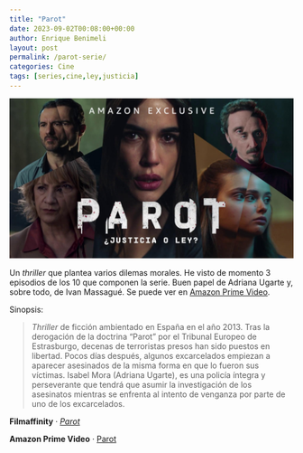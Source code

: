```yaml
---
title: "Parot"
date: 2023-09-02T00:08:00+00:00
author: Enrique Benimeli
layout: post
permalink: /parot-serie/
categories: Cine
tags: [series,cine,ley,justicia]
---
```


[![image](assets/images/posts/2023/09/parot_serie.jpeg)](https://www.filmaffinity.com/es/film518139.html)

Un *thriller* que plantea varios dilemas morales. He visto de momento 3 episodios de los 10 que componen la serie. Buen papel de Adriana Ugarte y, sobre todo, de Ivan Massagué. Se puede ver en [Amazon Prime Video](https://www.primevideo.com/region/eu/detail/0FNXJP89UN4U3FQ6ALKVQMYMTL/ref=atv_dp_share_cu_r).

Sinopsis:

> *Thriller* de ficción ambientado en España en el año 2013. Tras la derogación de la doctrina “Parot” por el Tribunal Europeo de Estrasburgo, decenas de terroristas presos han sido puestos en libertad. Pocos días después, algunos excarcelados empiezan a aparecer asesinados de la misma forma en que lo fueron sus víctimas. Isabel Mora (Adriana Ugarte), es una policía íntegra y perseverante que tendrá que asumir la investigación de los asesinatos mientras se enfrenta al intento de venganza por parte de uno de los excarcelados.


**Filmaffinity** · [*Parot*](https://www.filmaffinity.com/es/film518139.html)

**Amazon Prime Video** · [Parot](https://www.primevideo.com/region/eu/detail/0FNXJP89UN4U3FQ6ALKVQMYMTL/ref=atv_dp_share_cu_r)